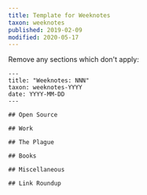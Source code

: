 ```yaml
---
title: Template for Weeknotes
taxon: weeknotes
published: 2019-02-09
modified: 2020-05-17
---
```


Remove any sections which don't apply:

```
---
title: "Weeknotes: NNN"
taxon: weeknotes-YYYY
date: YYYY-MM-DD
---

## Open Source

## Work

## The Plague

## Books

## Miscellaneous

## Link Roundup
```
